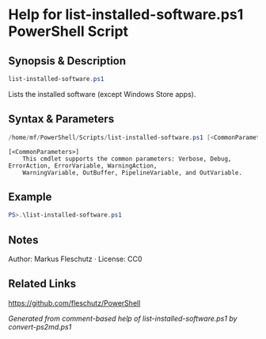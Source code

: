 # Help for list-installed-software.ps1 PowerShell Script

## Synopsis & Description
```powershell
list-installed-software.ps1
```

Lists the installed software (except Windows Store apps).

## Syntax & Parameters
```powershell
/home/mf/PowerShell/Scripts/list-installed-software.ps1 [<CommonParameters>]
```

```
[<CommonParameters>]
    This cmdlet supports the common parameters: Verbose, Debug, ErrorAction, ErrorVariable, WarningAction, 
    WarningVariable, OutBuffer, PipelineVariable, and OutVariable.
```

## Example
```powershell
PS>.\list-installed-software.ps1
```


## Notes
Author: Markus Fleschutz · License: CC0

## Related Links
https://github.com/fleschutz/PowerShell

*Generated from comment-based help of list-installed-software.ps1 by convert-ps2md.ps1*
